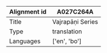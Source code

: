 |Alignment id | A027C264A
| --- | --- 
|Title | Vajrapāṇi Series 
|Type | translation
|Languages | ['en', 'bo']